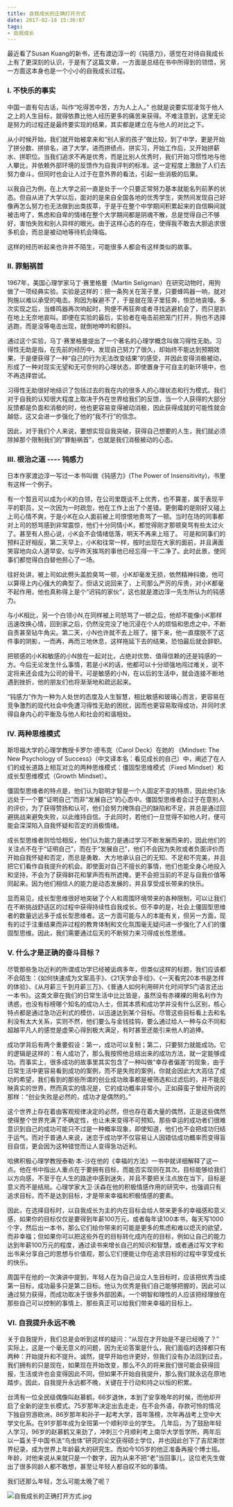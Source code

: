 ```yaml
---
title: 自我成长的正确打开方式
date: 2017-02-18 15:36:07
tags:
- 自我成长
---
```


最近看了Susan Kuang的新书，还有渡边淳一的《钝感力》，感觉在对待自我成长上有了更深刻的认识，于是有了这篇文章，一方面是总结在书中所得到的领悟，另一方面这本身也是一个小小的自我成长过程。

### I. 不快乐的事实
中国一直有句古话，叫作“吃得苦中苦，方为人上人。” 也就是说要实现凌驾于他人之上的人生目标，就得依靠比他人经历更多的痛苦来获得。不难注意到，这里无论是努力的过程还是最终要实现的结果，其实都是建立在与他人的对比之下。

从小时候开始，我们就开始被拿来和“别人家的孩子”做比较，到了中学，更是开始了拼分数、拼排名，进了大学，进而拼绩点、拼实习，开始工作后，又开始拼薪水、拼职位。当我们追求不再是优秀，而是比别人优秀时，我们开始习惯性地与他人攀比，并依赖外部环境的反馈作为自我评判的标准。这一定程度上激励了人们去努力奋斗，但同时也会让人过于在意外界的看法，引起一些消极的后果。

以我自己为例，在上大学之前一直是处于一个只要正常努力基本就能名列前茅的状态。但自从进了大学以后，面对的是来自全国各地的优秀学生，突然间发现自己好像再怎么努力也无法做到出类拔萃，于是乎在整个中学期间积累起来的自信瞬间就被击垮了，焦虑和自卑的情绪在整个大学期间都是阴魂不散，总是觉得自己不够好，害怕失败和别人异样的眼光。由于这样心态的存在，使得我不敢去大胆追求很多机会，而总是被动地等待机会降临。

这样的经历听起来也许并不陌生，可能很多人都会有这样类似的故事。

### II. 罪魁祸首
1967年，美国心理学家马丁·赛里格曼（Martin Seligman）在研究动物时，用狗做了一项经典实验。实验是这样的：把一条狗关在笼子里，只要蜂鸣器一响，就对狗施以难以承受的电击。狗因为躲避不了，于是就在笼子里狂奔，惊恐地哀嚎。多次实现之后，当蜂鸣器再次响起时，狗便不再狂奔或者寻找逃避机会了，而只是趴在地上无奈地哀叫。即便在实验的最后，实验者在电击前把笼门打开，狗也不选择逃跑，而是没等电击出现，就倒地呻吟和颤抖。

通过这个实验，马丁·赛里格曼提出了一个著名的心理学概念叫做习得性无助。习得性无助是指，在先前的经历中，发现自己努力了很久，却始终不能达到预期效果，于是便获得了一种“自己的行为无法改变结果”的感受，并因此变得消极被动，形成了一种对现实无望和无可奈何的心理状态，即使置身于可自主的新环境中，也不再选择尝试。

习得性无助很好地结识了包括过去的我在内的很多人的心理状态和行为模式。我们对于自我的认知很大程度上取决于外在世界给我们的反馈，当一个人获得的大部分反馈都是负面和消极的时，他也更容易变得被动消极，因此获得成就的可能性就会越低，这又会进一步强化了他的“我不行”的信念。

因此，对于我们个人来说，要想实现自我突破，获得自己想要的人生，我们就必须除掉那个限制我们的“罪魁祸首”，也就是我们消极被动的心态。

### III. 根治之道 ---- 钝感力
日本作家渡边淳一写过一本书叫做《钝感力》(The Power of Insensitivity)，书里有这样一个例子。

有一个暂且可以成为小K的白领，在公司里既谈不上优秀，也不算差，属于表现平平的职员，又一次因为一时疏忽，他在工作上出了个差错。更倒霉的是刚好又碰上上司心情不爽，于是小K在众人面前被上司恨恨地责骂了一顿。当时在场的同事都对上司的怒骂感到非常震惊，他们十分同情小K，都觉得刚才那顿臭骂有些太过火了。甚至有人担心说，小K会不会情绪低落，明天不再来上班了。
可是和同事们的预料正好相反，第二天早上，小K和往常一样，按时出现在大家的面前，并且满面笑容地向众人道早安。似乎昨天挨骂的事他已经忘得一干二净了。此时此景，使同事们都觉得白白替他担心了一场。

往好处讲，被上司如此劈头盖脸臭骂一顿，小K却毫发无损，依然精神抖擞，他可以算得上内心强大的典型了。但话又说回来了，上司那么严厉的斥责，对小K都毫不起作用，他也真称得上是个“迟钝的家伙”，这也就是渡边淳一先生所认为的钝感力。

与小K相比，另一个白领小N,在同样被上司怒骂了一顿之后，他却不能像小K那样迅速改换心情，回到家之后，仍然没完没了地沉浸在个人的烦恼和思虑之中，不断自责甚至钻牛角尖。第二天，小N也许就不去上班了。接下来，他一直摆脱不了这件事的阴影，一而再，再而三地休息，这样拖延下去的结果，恐怕最后就会辞职。

把顿感的小K和敏感的小N放在一起对比，占绝对优势、值得信赖的还是钝感的一方。今后无论发生什么事情，若是小K的话，他都可以十分顽强地闯过难关，说不定将来还会成为公司的骨干。可是敏感的小N，在以后的生活中，就会连接不断地遇到挫折，他的朋友们也将渐渐地和疏远起来。

“钝感力”作为一种为人处世的态度及人生智慧，相比敏感和玻璃心而言，更容易在竞争激烈的现代社会中免遭习得性无助的困扰，因而也更容易取得成功，并同时求得自身内心的平衡及与他人和社会的和谐相处。

### IV. 两种思维模式
斯坦福大学的心理学教授卡罗尔·德韦克（Carol Deck）在她的 《Mindset: The New Psychology of Success》（中文译本名：看见成长的自己）中，阐述了在人们的成长道路上相互对立的两种思维模式：僵固型思维模式（Fixed Mindset）和成长型思维模式（Growth Mindset）。

僵固型思维者的特点是，他们认为聪明才智是一个人固定不变的特质，因此他们永远处于一个要“证明自己”而非“发展自己”的心态中。僵固型思维者会过于在意别人的评价，为了获得赞扬和认可，他们会努力掩饰自己的缺陷和不足，并总是通过回避挑战来避免失败，以此维持自信。于此同时，若他们一旦觉得不如他人时，便可能会深深陷入自我怀疑和否定的消极情绪。

成长型思维者则恰恰相反，他们认为能力是通过学习不断发展而来的，因此他们的关注点不在于“证明自己”，而在于“发展自己”，他们不会因为失败或者负面评价而开始自我怀疑和否定，而总是勇敢、大方地承认自己的无知、不足和不完美，并且把它们看作自我提升的机会。即使面对自己不擅长的事情，他们也能全身心地投入和坚持，不会为了获得鲜花和掌声而有所遮掩，更不会把当前的不足与自我价值等同起来。因为他们相信人的能力是动态发展的，并且享受成长带来的快乐。

显而易见，成长型思维很好地突破了个人和周围环境带来的各种限制，可以让我们在不断挑战舒适区的过程中获得持续性自我成长。但不幸的是，社会上僵固型思维者的数量远远多于成长型思维者。这一方面可能与人的本能有关，但另一方面，现有的过于注重结果而非过程的教育体制和文化氛围毫无疑问进一步强化了人们的僵固型思维。因此，我们需要通过后天的不断努力来习得成长性思维。

### V. 什么才是正确的奋斗目标？
尽管那些急功近利的所谓成功学已经被诟病多年，但类似这样的标题，我们应该都不会陌生：《如何快速成为文案高手》、《21天学会手绘》、《一天看完20本书是怎样的体验》、《从月薪三千到月薪三万》、《普通人如何利用碎片化时间学5门语言还出一本书》。这类文章在我们的日常生活中比比皆是，虽然没有赤裸裸的用名利作为诱惑，也没有标榜哪个知名的成功人士，但其本质和成功学并没有什么区别，核心特点都是通过急功近利式的模仿，以迅速达到某个目标。尽管这些目标看上去和名利没有太大关系，实则不然，他们要么与金钱挂钩，要么通过给人一种与众不同和超越平凡人的感觉是虚荣心得到极大满足，有时甚至还能引来他人的追捧。

成功学背后有两个重要假设：第一，成功可以复制；第二，只要努力就能成功。它的逻辑是这样的：有人成功了，那么我按照他总结出来的成功方法，就一定能够成功。而事实上，很多成功的故事里其实包含了一种叫做“幸存者偏差”的现象，由于日常生活中更容易看到成功的案例，而不是失败的案例，你就会因此大大高估了成功的希望，我们看到的那些所谓的创业成功故事都是被筛选和过滤后的，并不能反映真实的世界，然而真实的情况是，它的成功概率非常小。正如薛蛮子曾经所说的那样：“创业失败是必然的，成功才是偶然的。”

这个世界上存在着由客观规律决定的必然，但也存在着大量的偶然，正是这些偶然使得整个世界充满了不确定性，也让未来变得不可预知。那些幸运的成功者们很难意识到自己的成功可能只不过是一种概率现象，即使知道，他们也不会把成功归结于运气。而对于普通人来说，迷恋于成功学不仅容易让人因错估成功概率而变得盲目自信，更会因为这种错觉而让人变得急功近利。

哈佛积极心理学教授泰勒·本-沙在他的《幸福的方法》一书中就详细解释了这一点。他在书中指出人重点在于要拥有目标，而能否实现则在其次。目标能够给我们以方向感，不至于在人生的路途中感到迷失，并且不要把关注点放在当下，目标是意义而不是结局。心理学家大卫·沃森在他的积极情感作用的研究中，也强调只有追求目标，而不是达到目标，才是带来幸福和积极情感的要素。

因此，在选择目标时，以自我成长为主的内在目标会给人带来更多的幸福感和意义感，如果你的目标仅仅是要得到年薪100万元，或者每年读100本书，每天写1000个字，然后出一本书，那么它们给你带来的可能是更多的焦虑和难以熄灭的欲望，而非幸福；但如果你可以把这些外在的目标转化成内在的目标，例如让自己的能力达到年薪100万元的程度，通过读书来增长自己的知识和智慧，或者通过写文字和出书来分享自己的思想与价值观，那么它们便能让你在追求目标的过程中享受成长的快乐。

周国平在他的一次演讲中提到，年轻人在为自己设立人生目标时，应该把优秀当成第一目标，成功最多只是第二目标。他认为优秀是我们自己能够把握的，因此可以通过努力获得，而成功取决于很多外部因素。一个明智和理性的人应该把经理放在那些自己可以控制的事情上、那些真正可以给我们带来幸福的目标上。

### VI. 自我提升永远不晚
关于自我提升，我们总是会听到这样的疑问：“从现在才开始是不是已经晚了？” 实际上，这是一个毫无意义的问题，因为无论答案是什么，我们面临的选择都只有两种：开始提升和不提升。诚然，提早开始也许更好，但我们没有办法回到过去，我们拥有的只是现在，如果现在开始改变，那么不久的将来我们很可能会获得回报，生活或许也会变得因此不同，但如果不开始自我提升，那么我们就永远在原地踏步。因此，自我提升永远都不晚，关键在于行动和持之以恒的积累。

台湾有一位全民级偶像叫赵慕鹤，66岁退休，本到了安享晚年的时候，而他却开启了全新的逆生长模式。75岁那年决定出去走走，在不会外语，存款可怜的情况下独自穷游欧洲，86岁那年和孙子一起考大学，首年落榜，次年再战考上空中大学文化系。在91岁那年成为全班第一个顺利毕业的学生。 几年后，为了鼓励年轻人学习，96岁的赵慕鹤又来劲了，冲刺三个月顺利考上南华大学哲学所，两年后以一篇关于中国书法“鸟虫体”研究的论文获得硕士学位，并也因此创下了吉尼斯世界纪录，成为世界上年龄最大的研究生。而如今105岁的他正准备再报个博士班。年龄，对他来说从来就只是一个数字，因为从来不把“老”当回事儿，这位老先生做出了很多同龄人都不敢想，甚至让年轻人都自叹不如的事情。

我们还那么年轻，怎么可能太晚了呢？

![自我成长的正确打开方式.jpg](http://upload-images.jianshu.io/upload_images/2049855-418028387b87bbad.jpg?imageMogr2/auto-orient/strip%7CimageView2/2/w/1240)
